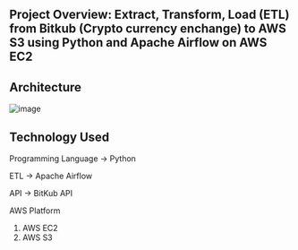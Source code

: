 ## Project Overview: Extract, Transform, Load (ETL) from Bitkub (Crypto currency enchange) to AWS S3 using Python and Apache Airflow on AWS EC2
## Architecture 
![image](https://github.com/march250602/Airflow_Bitkub_AWS_EC2-S3/assets/68798300/5c2f8081-3316-4946-948e-d392778ca526)


## Technology Used
Programming Language -> Python

ETL -> Apache Airflow

API -> BitKub API

AWS Platform
1. AWS EC2
2. AWS S3





